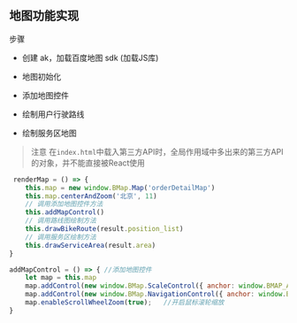 ## 地图功能实现

步骤
- 创建 ak，加载百度地图 sdk (加载JS库)

- 地图初始化
- 添加地图控件
- 绘制用户行驶路线
- 绘制服务区地图

>注意 
在`index.html`中载入第三方API时，全局作用域中多出来的第三方API的对象，并不能直接被React使用

```javascript
 renderMap = () => {
    this.map = new window.BMap.Map('orderDetailMap')
    this.map.centerAndZoom('北京', 11)
    // 调用添加地图控件方法
    this.addMapControl()
    // 调用路线图绘制方法
    this.drawBikeRoute(result.position_list)
    // 调用服务区绘制方法
    this.drawServiceArea(result.area)
}

addMapControl = () => { //添加地图控件
    let map = this.map
    map.addControl(new window.BMap.ScaleControl({ anchor: window.BMAP_ANCHOR_TOP_RIGHT }))
    map.addControl(new window.BMap.NavigationControl({ anchor: window.BMAP_ANCHOR_TOP_RIGHT }))
    map.enableScrollWheelZoom(true);   //开启鼠标滚轮缩放
}
```


